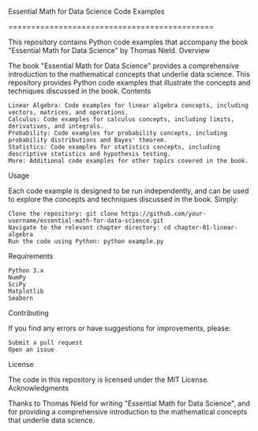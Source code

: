 Essential Math for Data Science Code Examples

=============================================

This repository contains Python code examples that accompany the book "Essential Math for Data Science" by Thomas Nield.
Overview

The book "Essential Math for Data Science" provides a comprehensive introduction to the mathematical concepts that underlie data science. This repository provides Python code examples that illustrate the concepts and techniques discussed in the book.
Contents

    Linear Algebra: Code examples for linear algebra concepts, including vectors, matrices, and operations.
    Calculus: Code examples for calculus concepts, including limits, derivatives, and integrals.
    Probability: Code examples for probability concepts, including probability distributions and Bayes' theorem.
    Statistics: Code examples for statistics concepts, including descriptive statistics and hypothesis testing.
    More: Additional code examples for other topics covered in the book.

Usage

Each code example is designed to be run independently, and can be used to explore the concepts and techniques discussed in the book. Simply:

    Clone the repository: git clone https://github.com/your-username/essential-math-for-data-science.git
    Navigate to the relevant chapter directory: cd chapter-01-linear-algebra
    Run the code using Python: python example.py

Requirements

    Python 3.x
    NumPy
    SciPy
    Matplotlib
    Seaborn

Contributing

If you find any errors or have suggestions for improvements, please:

    Submit a pull request
    Open an issue

License

The code in this repository is licensed under the MIT License.
Acknowledgments

Thanks to Thomas Nield for writing "Essential Math for Data Science", and for providing a comprehensive introduction to the mathematical concepts that underlie data science.